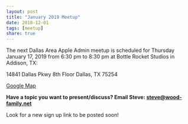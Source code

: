 ```yaml
---
layout: post
title: "January 2019 Meetup"
date: 2018-12-01
tags: [meetup]
share: true
---
```

The next Dallas Area Apple Admin meetup is scheduled for Thursday January 17, 2019 from 6:30 pm to 8:30 pm at Bottle Rocket Studios in Addison, TX:

14841 Dallas Pkwy
8th Floor
Dallas, TX 75254

[Google Map](https://www.google.com/maps/place/Bottle+Rocket/@32.949566,-96.824076,15z/data=!4m2!3m1!1s0x0:0x21f21e03b3ac6715?sa=X&ved=0ahUKEwiEl7_qn4ncAhUBULwKHR9yBtAQ_BIInwEwEQ)


**Have a topic you want to present/discuss? Email Steve: steve@wood-family.net**


Look for a new sign up link to be posted soon!